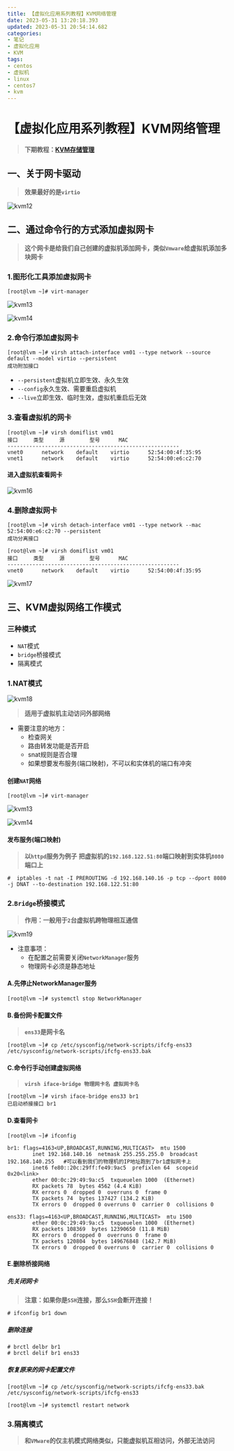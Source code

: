 ```yaml
---
title: 【虚拟化应用系列教程】KVM网络管理
date: 2023-05-31 13:20:18.393
updated: 2023-05-31 20:54:14.682
categories: 
- 笔记
- 虚拟化应用
- KVM
tags: 
- centos
- 虚拟机
- linux
- centos7
- kvm
---
```


# 【虚拟化应用系列教程】KVM网络管理

>**下期教程：[KVM存储管理](https://www.wsjj.top/archives/130)**

## 一、关于网卡驱动

>**效果最好的是`virtio`**

![kvm12](https://www.wsjj.top/upload/2023/05/kvm12.png)

## 二、通过命令行的方式添加虚拟网卡

>**这个网卡是给我们自己创建的虚拟机添加网卡，类似`Vmware`给虚拟机添加多块网卡**

### 1.图形化工具添加虚拟网卡

```
[root@lvm ~]# virt-manager
```

![kvm13](https://www.wsjj.top/upload/2023/05/kvm13.png)

![kvm14](https://www.wsjj.top/upload/2023/05/kvm15.png)

### 2.命令行添加虚拟网卡

```
[root@lvm ~]# virsh attach-interface vm01 --type network --source default --model virtio --persistent 
成功附加接口
```

- `--persistent`虚拟机立即生效、永久生效
- `--config`永久生效、需要重启虚拟机
- `--live`立即生效、临时生效，虚拟机重启后无效

### 3.查看虚拟机的网卡

```
[root@lvm ~]# virsh domiflist vm01
接口     类型     源        型号      MAC
-------------------------------------------------------
vnet0      network    default    virtio      52:54:00:4f:35:95
vnet1      network    default    virtio      52:54:00:e6:c2:70
```

#### 进入虚拟机查看网卡

![kvm16](https://www.wsjj.top/upload/2023/05/kvm16.png)

### 4.删除虚拟网卡

```
[root@lvm ~]# virsh detach-interface vm01 --type network --mac 52:54:00:e6:c2:70 --persistent
成功分离接口
```

```
[root@lvm ~]# virsh domiflist vm01
接口     类型     源        型号      MAC
-------------------------------------------------------
vnet0      network    default    virtio      52:54:00:4f:35:95
```

![kvm17](https://www.wsjj.top/upload/2023/05/kvm17.png)

## 三、KVM虚拟网络工作模式

### 三种模式

- `NAT`模式
- `bridge`桥接模式
- 隔离模式 

### 1.NAT模式

![kvm18](https://www.wsjj.top/upload/2023/05/kvm18.png)

>**适用于虚拟机主动访问外部网络**

- 需要注意的地方：
	- 检查网关 
	- 路由转发功能是否开启
	- snat规则是否合理
	- 如果想要发布服务(端口映射)，不可以和实体机的端口有冲突

#### 创建`NAT`网络

```
[root@lvm ~]# virt-manager 
```

![kvm13](https://www.wsjj.top/upload/2023/05/kvm13.png)

![kvm14](https://www.wsjj.top/upload/2023/05/kvm14.png)

#### 发布服务(端口映射)

>**以`httpd`服务为例子**
>**把虚拟机的`192.168.122.51:80`端口映射到实体机`8080`端口上**

```
#  iptables -t nat -I PREROUTING -d 192.168.140.16 -p tcp --dport 8080 -j DNAT --to-destination 192.168.122.51:80
```

### 2.`Bridge`桥接模式

>**作用：一般用于`2`台虚拟机跨物理相互通信**

![kvm19](https://www.wsjj.top/upload/2023/05/kvm19.png)

- 注意事项：
	- 在配置之前需要关闭`NetworkManager`服务
	- 物理网卡必须是静态地址

#### A.先停止NetworkManager服务

```
[root@lvm ~]# systemctl stop NetworkManager
```

#### B.备份网卡配置文件

>**`ens33`是网卡名**

```
[root@lvm ~]# cp /etc/sysconfig/network-scripts/ifcfg-ens33 /etc/sysconfig/network-scripts/ifcfg-ens33.bak
```

#### C.命令行手动创建虚拟网络

>**`virsh iface-bridge 物理网卡名 虚拟网卡名`**

```
[root@lvm ~]# virsh iface-bridge ens33 br1
已启动桥接接口 br1
```

#### D.查看网卡

```
[root@lvm ~]# ifconfig

br1: flags=4163<UP,BROADCAST,RUNNING,MULTICAST>  mtu 1500
        inet 192.168.140.16  netmask 255.255.255.0  broadcast 192.168.140.255	#可以看到我们的物理机的IP地址跑到了br1虚拟网卡上
        inet6 fe80::20c:29ff:fe49:9ac5  prefixlen 64  scopeid 0x20<link>
        ether 00:0c:29:49:9a:c5  txqueuelen 1000  (Ethernet)
        RX packets 78  bytes 4562 (4.4 KiB)
        RX errors 0  dropped 0  overruns 0  frame 0
        TX packets 74  bytes 137427 (134.2 KiB)
        TX errors 0  dropped 0 overruns 0  carrier 0  collisions 0

ens33: flags=4163<UP,BROADCAST,RUNNING,MULTICAST>  mtu 1500
        ether 00:0c:29:49:9a:c5  txqueuelen 1000  (Ethernet)
        RX packets 108369  bytes 12390650 (11.8 MiB)
        RX errors 0  dropped 0  overruns 0  frame 0
        TX packets 120804  bytes 149676848 (142.7 MiB)
        TX errors 0  dropped 0 overruns 0  carrier 0  collisions 0
```

#### E.删除桥接网络

##### 先关闭网卡

>**注意：如果你是`SSH`连接，那么`SSH`会断开连接！**

```
# ifconfig br1 down
```

##### 删除连接

```
# brctl delbr br1
# brctl delif br1 ens33
```

##### 恢复原来的网卡配置文件

```
[root@lvm ~]# cp /etc/sysconfig/network-scripts/ifcfg-ens33.bak /etc/sysconfig/network-scripts/ifcfg-ens33
```

```
[root@lvm ~]# systemctl restart network
```

### 3.隔离模式

>**和`VMware`的仅主机模式网络类似，只能虚拟机互相访问，外部无法访问**
